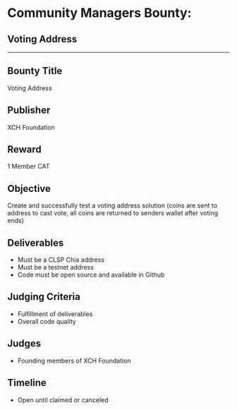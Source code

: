 # Community Managers Bounty:
## Voting Address

***
## Bounty Title
Voting Address

## Publisher
XCH Foundation

## Reward
1 Member CAT

## Objective
Create and successfully test a voting address solution (coins are sent to address to cast vote, all coins are returned to senders wallet after voting ends)

## Deliverables
  - Must be a CLSP Chia address
  - Must be a testnet address
  - Code must be open source and available in Github

## Judging Criteria
  - Fulfillment of deliverables
  - Overall code quality

## Judges
  - Founding members of XCH Foundation

## Timeline
  - Open until claimed or canceled
